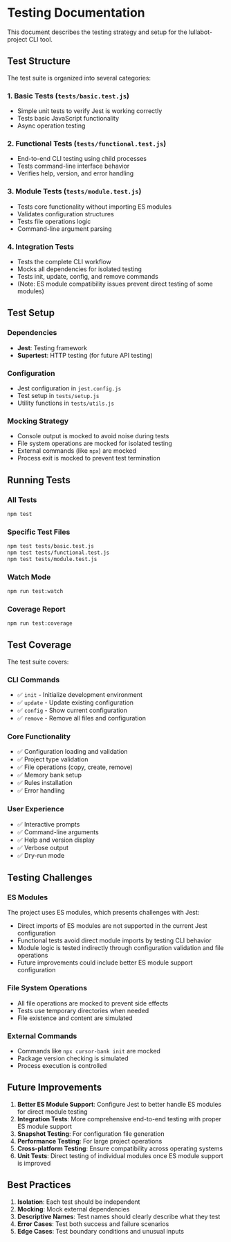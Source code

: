# Testing Documentation

This document describes the testing strategy and setup for the lullabot-project CLI tool.

## Test Structure

The test suite is organized into several categories:

### 1. Basic Tests (`tests/basic.test.js`)
- Simple unit tests to verify Jest is working correctly
- Tests basic JavaScript functionality
- Async operation testing

### 2. Functional Tests (`tests/functional.test.js`)
- End-to-end CLI testing using child processes
- Tests command-line interface behavior
- Verifies help, version, and error handling

### 3. Module Tests (`tests/module.test.js`)
- Tests core functionality without importing ES modules
- Validates configuration structures
- Tests file operations logic
- Command-line argument parsing

### 4. Integration Tests
- Tests the complete CLI workflow
- Mocks all dependencies for isolated testing
- Tests init, update, config, and remove commands
- (Note: ES module compatibility issues prevent direct testing of some modules)

## Test Setup

### Dependencies
- **Jest**: Testing framework
- **Supertest**: HTTP testing (for future API testing)

### Configuration
- Jest configuration in `jest.config.js`
- Test setup in `tests/setup.js`
- Utility functions in `tests/utils.js`

### Mocking Strategy
- Console output is mocked to avoid noise during tests
- File system operations are mocked for isolated testing
- External commands (like `npx`) are mocked
- Process exit is mocked to prevent test termination

## Running Tests

### All Tests
```bash
npm test
```

### Specific Test Files
```bash
npm test tests/basic.test.js
npm test tests/functional.test.js
npm test tests/module.test.js
```

### Watch Mode
```bash
npm run test:watch
```

### Coverage Report
```bash
npm run test:coverage
```

## Test Coverage

The test suite covers:

### CLI Commands
- ✅ `init` - Initialize development environment
- ✅ `update` - Update existing configuration
- ✅ `config` - Show current configuration
- ✅ `remove` - Remove all files and configuration

### Core Functionality
- ✅ Configuration loading and validation
- ✅ Project type validation
- ✅ File operations (copy, create, remove)
- ✅ Memory bank setup
- ✅ Rules installation
- ✅ Error handling

### User Experience
- ✅ Interactive prompts
- ✅ Command-line arguments
- ✅ Help and version display
- ✅ Verbose output
- ✅ Dry-run mode

## Testing Challenges

### ES Modules
The project uses ES modules, which presents challenges with Jest:
- Direct imports of ES modules are not supported in the current Jest configuration
- Functional tests avoid direct module imports by testing CLI behavior
- Module logic is tested indirectly through configuration validation and file operations
- Future improvements could include better ES module support configuration

### File System Operations
- All file operations are mocked to prevent side effects
- Tests use temporary directories when needed
- File existence and content are simulated

### External Commands
- Commands like `npx cursor-bank init` are mocked
- Package version checking is simulated
- Process execution is controlled

## Future Improvements

1. **Better ES Module Support**: Configure Jest to better handle ES modules for direct module testing
2. **Integration Tests**: More comprehensive end-to-end testing with proper ES module support
3. **Snapshot Testing**: For configuration file generation
4. **Performance Testing**: For large project operations
5. **Cross-platform Testing**: Ensure compatibility across operating systems
6. **Unit Tests**: Direct testing of individual modules once ES module support is improved

## Best Practices

1. **Isolation**: Each test should be independent
2. **Mocking**: Mock external dependencies
3. **Descriptive Names**: Test names should clearly describe what they test
4. **Error Cases**: Test both success and failure scenarios
5. **Edge Cases**: Test boundary conditions and unusual inputs
